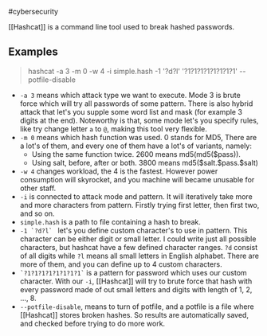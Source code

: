 #cybersecurity 

[[Hashcat]] is a command line tool used to break hashed passwords.
## Examples

> hashcat -a 3 -m 0 -w 4 -i simple.hash -1 '?d?l' '?1?1?1?1?1?1?1?1' --potfile-disable

- `-a 3` means which attack type we want to execute. Mode 3 is brute force which will try all passwords of some pattern. There is also hybrid attack that let's you supple some word list and mask (for example 3 digits at the end). Noteworthy is that, some mode let's you specify rules, like try change letter `a` to `@`, making this tool very flexible.
- `-m 0` means which hash function was used. 0 stands for MD5, There are a lot's of them, and every one of them have a lot's of variants, namely:
    - Using the same function twice. 2600 means md5(md5($pass)).
    - Using salt, before, after or both. 3800 means md5(\$salt.\$pass.\$salt)
- `-w 4` changes workload, the 4 is the fastest. However power consumption will skyrocket, and you machine will became unusable for other staff.
- `-i` is connected to attack mode and pattern. It will iteratively take more and more characters from pattern. Firstly trying first letter, then first two, and so on.
- `simple.hash` is a path to file containing a hash to break.
- ``-1 `?d?l` `` let's you define custom character's to use in pattern. This character can be either digit or small letter. I could write just all possible characters, but hashcat have a few defined character ranges. `?d` consist of all digits while `?l` means all small letters in English alphabet. There are more of them, and you can define up to 4 custom characters.
- `` `?1?1?1?1?1?1?1?1` `` is a pattern for password which uses our custom character. With our `-i`, [[Hashcat]] will try to brute force that hash with every password made of out small letters and digits with length of 1, 2, ..., 8.
- `--potfile-disable`, means to turn of potfile, and a potfile is a file where [[Hashcat]] stores broken hashes. So results are automatically saved, and checked before trying to do more work.